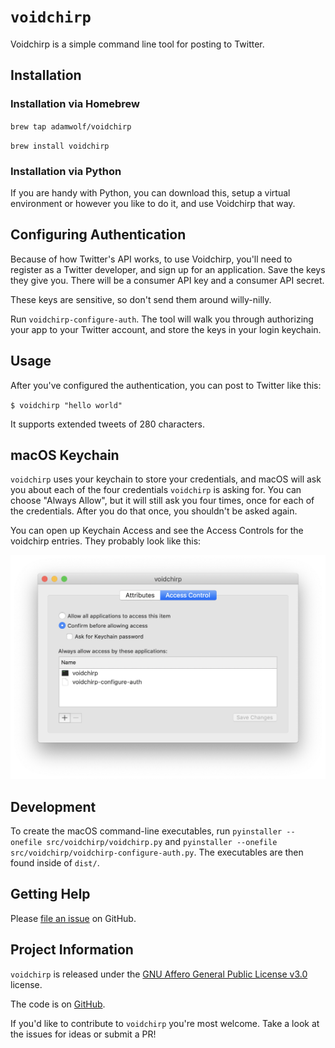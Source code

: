 # ```voidchirp```

Voidchirp is a simple command line tool for posting to Twitter.

## Installation

### Installation via Homebrew

`brew tap adamwolf/voidchirp`

`brew install voidchirp`

### Installation via Python

If you are handy with Python, you can download this, setup a virtual environment or however you like to do it, and use Voidchirp that way.

## Configuring Authentication

Because of how Twitter's API works, to use Voidchirp, you'll need to register as a Twitter developer, and sign up for an application.  Save the keys they give you.  There will be a consumer API key and a consumer API secret.

These keys are sensitive, so don't send them around willy-nilly.

Run `voidchirp-configure-auth`.  The tool will walk you through authorizing your app to your Twitter account, and store the keys in your login keychain.

## Usage

After you've configured the authentication, you can post to Twitter like this:

`$ voidchirp "hello world"`

It supports extended tweets of 280 characters.

## macOS Keychain

`voidchirp` uses your keychain to store your credentials, and macOS will ask you about each of the four credentials `voidchirp` is asking for.
You can choose "Always Allow", but it will still ask you four times, once for each of the credentials.  After you do that once,
you shouldn't be asked again.

You can open up Keychain Access and see the Access Controls for the voidchirp entries.  They probably look like this:

![Keychain Access Access Controls](docs/assets/keychain_access_access_controls.png)

Development
-----------

To create the macOS command-line executables, run `pyinstaller --onefile src/voidchirp/voidchirp.py` and
`pyinstaller --onefile src/voidchirp/voidchirp-configure-auth.py`.  The executables are then found inside of `dist/`.

## Getting Help

Please [file an issue](https://github.com/adamwolf/voidchirp/issues) on GitHub.

## Project Information

`voidchirp` is released under the
[GNU Affero General Public License v3.0](https://choosealicense.com/licenses/agpl-3.0/) license.

The code is on [GitHub](https://github.com/adamwolf/voidchirp).

If you'd like to contribute to `voidchirp` you're most welcome.
Take a look at the issues for ideas or submit a PR!
